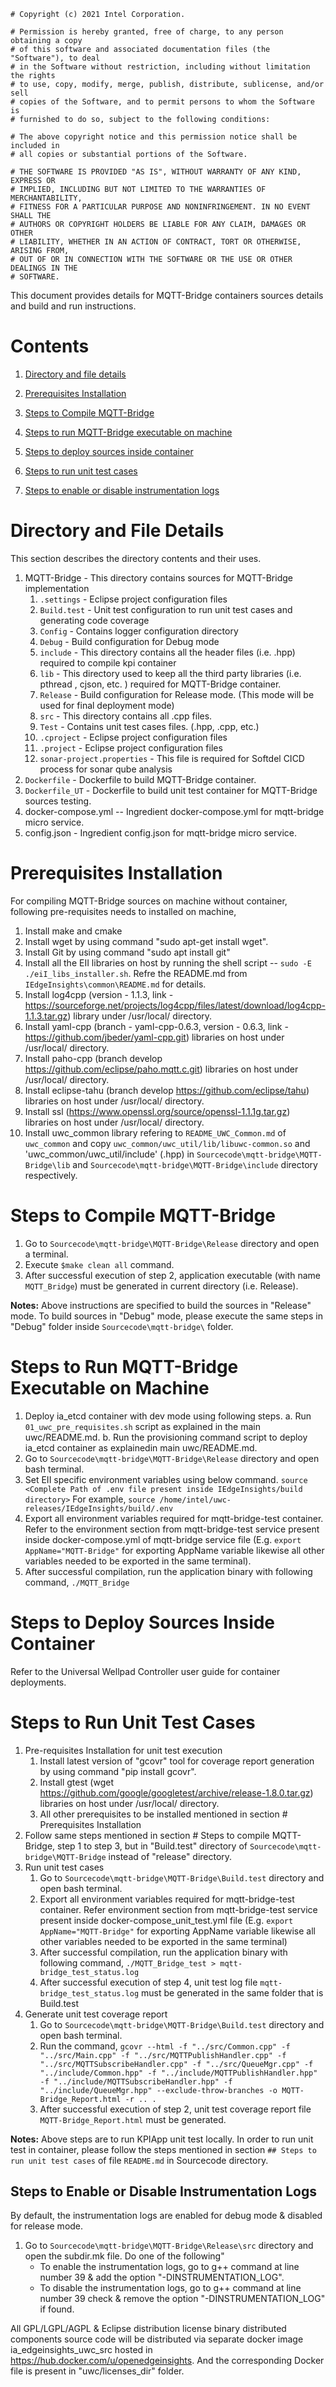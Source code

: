 ```
# Copyright (c) 2021 Intel Corporation.

# Permission is hereby granted, free of charge, to any person obtaining a copy
# of this software and associated documentation files (the "Software"), to deal
# in the Software without restriction, including without limitation the rights
# to use, copy, modify, merge, publish, distribute, sublicense, and/or sell
# copies of the Software, and to permit persons to whom the Software is
# furnished to do so, subject to the following conditions:

# The above copyright notice and this permission notice shall be included in
# all copies or substantial portions of the Software.

# THE SOFTWARE IS PROVIDED "AS IS", WITHOUT WARRANTY OF ANY KIND, EXPRESS OR
# IMPLIED, INCLUDING BUT NOT LIMITED TO THE WARRANTIES OF MERCHANTABILITY,
# FITNESS FOR A PARTICULAR PURPOSE AND NONINFRINGEMENT. IN NO EVENT SHALL THE
# AUTHORS OR COPYRIGHT HOLDERS BE LIABLE FOR ANY CLAIM, DAMAGES OR OTHER
# LIABILITY, WHETHER IN AN ACTION OF CONTRACT, TORT OR OTHERWISE, ARISING FROM,
# OUT OF OR IN CONNECTION WITH THE SOFTWARE OR THE USE OR OTHER DEALINGS IN THE
# SOFTWARE.
```

This document provides details for MQTT-Bridge containers sources details and build and run instructions.

# Contents

1. [Directory and file details](#directory-and-file-details)

2. [Prerequisites Installation](#prerequisites-installation)

3. [Steps to Compile MQTT-Bridge](#steps-to-compile-mqtt-bridge)

4. [Steps to run MQTT-Bridge executable on machine](#steps-to-run-mqtt-bridge-executable-on-machine)

5. [Steps to deploy sources inside container](#steps-to-deploy-sources-inside-container)

6. [Steps to run unit test cases](#steps-to-run-unit-test-cases)

7. [Steps to enable or disable instrumentation logs](#steps-to-enable-or-disable-instrumentation-logs)

# Directory and File Details

This section describes the directory contents and their uses.

1. MQTT-Bridge - This directory contains sources for MQTT-Bridge implementation 
	1. `.settings` - Eclipse project configuration files
	2. `Build.test` - Unit test configuration to run unit test cases and generating code coverage
	3. `Config` - Contains logger configuration directory
	4. `Debug` - Build configuration for Debug mode
	5. `include` - This directory contains all the header files (i.e. .hpp) required to compile kpi container
	6. `lib` - This directory used to keep all the third party libraries (i.e. pthread , cjson, etc. ) required for MQTT-Bridge container. 
	7. `Release` - Build configuration for Release mode. (This mode will be used for final deployment mode)
	8. `src` - This directory contains all .cpp files.
	9. `Test` - Contains unit test cases files. (.hpp, .cpp, etc.)
	10. `.cproject` - Eclipse project configuration files
	11. `.project` - Eclipse project configuration files
	12. `sonar-project.properties` - This file is required for Softdel CICD process for sonar qube analysis
2. `Dockerfile` - Dockerfile to build MQTT-Bridge container.
3. `Dockerfile_UT` - Dockerfile to build unit test container for MQTT-Bridge sources testing.
4. docker-compose.yml -- Ingredient docker-compose.yml for mqtt-bridge micro service.
5. config.json - Ingredient config.json for mqtt-bridge micro service.

# Prerequisites Installation

For compiling MQTT-Bridge sources on machine without container, following pre-requisites needs to installed on machine,
1. Install make and cmake
2. Install wget by using command "sudo apt-get install wget".
3. Install Git by using command "sudo apt install git"
4. Install all the EII libraries on host by running the shell script -- `sudo -E ./eiI_libs_installer.sh`. Refre the README.md from  `IEdgeInsights\common\README.md` for details.
5. Install log4cpp (version - 1.1.3, link - https://sourceforge.net/projects/log4cpp/files/latest/download/log4cpp-1.1.3.tar.gz) library under /usr/local/ directory.
6. Install yaml-cpp (branch - yaml-cpp-0.6.3, version - 0.6.3, link - https://github.com/jbeder/yaml-cpp.git) libraries on host under /usr/local/ directory.
7. Install paho-cpp (branch develop https://github.com/eclipse/paho.mqtt.c.git) libraries on host under /usr/local/ directory.
8. Install eclipse-tahu (branch develop https://github.com/eclipse/tahu) libraries on host under /usr/local/ directory.
9. Install ssl (https://www.openssl.org/source/openssl-1.1.1g.tar.gz) libraries on host under /usr/local/ directory.
10. Install uwc_common library refering to `README_UWC_Common.md` of `uwc_common` and copy `uwc_common/uwc_util/lib/libuwc-common.so` and 'uwc_common/uwc_util/include' (.hpp) in `Sourcecode\mqtt-bridge\MQTT-Bridge\lib` and `Sourcecode\mqtt-bridge\MQTT-Bridge\include` directory respectively.

# Steps to Compile MQTT-Bridge

1. Go to `Sourcecode\mqtt-bridge\MQTT-Bridge\Release` directory and open a terminal.
2. Execute `$make clean all` command.
3. After successful execution of step 2, application executable (with name `MQTT_Bridge`) must be generated in current directory (i.e. Release).

**Notes:** Above instructions are specified to build the sources in "Release" mode. To build sources in "Debug" mode, please execute the same steps in "Debug" folder inside `Sourcecode\mqtt-bridge\` folder.

# Steps to Run MQTT-Bridge Executable on Machine
1. Deploy ia_etcd container with dev mode using following steps. 
	a. Run `01_uwc_pre_requisites.sh` script as explained in the main uwc/README.md.
	b. Run the provisioning command script to deploy ia_etcd container as explainedin main uwc/README.md.
2. Go to `Sourcecode\mqtt-bridge\MQTT-Bridge\Release` directory and open bash terminal.
3. Set EII specific environment variables using below command.
	`source <Complete Path of .env file present inside IEdgeInsights/build directory>`
	For example, `source /home/intel/uwc-releases/IEdgeInsights/build/.env`
4. Export all environment variables required for mqtt-bridge-test container. Refer to the environment section from mqtt-bridge-test service present inside docker-compose.yml of mqtt-bridge service file (E.g. `export AppName="MQTT-Bridge"` for exporting AppName variable likewise all other variables needed to be exported in the same terminal). 
5. After successful compilation, run the application binary with following command,
	`./MQTT_Bridge`

# Steps to Deploy Sources Inside Container

Refer to the Universal Wellpad Controller user guide for container deployments.

# Steps to Run Unit Test Cases
1. Pre-requisites Installation for unit test execution
    1. Install latest version of "gcovr" tool for coverage report generation by using command "pip install gcovr".
    2. Install gtest (wget https://github.com/google/googletest/archive/release-1.8.0.tar.gz) libraries on host under /usr/local/ directory.
    3. All other prerequisites to be installed mentioned in section # Prerequisites Installation
2. Follow same steps mentioned in section # Steps to compile MQTT-Bridge, step 1 to step 3, but in "Build.test" directory of `Sourcecode\mqtt-bridge\MQTT-Bridge` instead of "release" directory.
3. Run unit test cases
    1. Go to `Sourcecode\mqtt-bridge\MQTT-Bridge\Build.test` directory and open bash terminal.
    2. Export all environment variables required for mqtt-bridge-test container. Refer environment section from mqtt-bridge-test service present inside docker-compose_unit_test.yml file (E.g. `export AppName="MQTT-Bridge"` for exporting AppName variable likewise all other variables needed to be exported in the same terminal) 
    3. After successful compilation, run the application binary with following command,
    `./MQTT_Bridge_test > mqtt-bridge_test_status.log` 
    4. After successful execution of step 4, unit test log file `mqtt-bridge_test_status.log` must be generated in the same folder that is Build.test
4. Generate unit test coverage report
    1. Go to `Sourcecode\mqtt-bridge\MQTT-Bridge\Build.test` directory and open bash terminal.
    2. Run the command,
        `gcovr --html -f "../src/Common.cpp" -f "../src/Main.cpp" -f "../src/MQTTPublishHandler.cpp" -f "../src/MQTTSubscribeHandler.cpp" -f "../src/QueueMgr.cpp" -f "../include/Common.hpp" -f "../include/MQTTPublishHandler.hpp" -f "../include/MQTTSubscribeHandler.hpp" -f "../include/QueueMgr.hpp" --exclude-throw-branches -o MQTT-Bridge_Report.html -r .. .`
    3. After successful execution of step 2, unit test coverage report file `MQTT-Bridge_Report.html` must be generated.


**Notes:** Above steps are to run KPIApp unit test locally. In order to run unit test in container, please follow the steps mentioned in section `## Steps to run unit test cases` of file `README.md` in Sourcecode directory. 

## Steps to Enable or Disable Instrumentation Logs

By default, the instrumentation logs are enabled for debug mode & disabled for release mode. 

1. Go to `Sourcecode\mqtt-bridge\MQTT-Bridge\Release\src` directory and open the subdir.mk file. Do one of the following"
	* To enable the instrumentation logs, go to g++ command at line number 39 & add the option "-DINSTRUMENTATION_LOG".
	* To disable the instrumentation logs, go to g++ command at line number 39 check & remove the option "-DINSTRUMENTATION_LOG" if found.

All GPL/LGPL/AGPL & Eclipse distribution license binary distributed components source code will be distributed via separate docker image ia_edgeinsights_uwc_src hosted in https://hub.docker.com/u/openedgeinsights. And the corresponding Docker file is present in "uwc/licenses_dir" folder.

